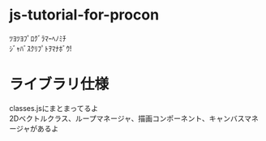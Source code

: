 # js-tutorial-for-procon
 
ﾂﾖﾂﾖﾌﾟﾛｸﾞﾗﾏｰﾍﾉﾐﾁ<br>
ｼﾞｬﾊﾞｽｸﾘﾌﾟﾄｦﾏﾅﾎﾞｳ!

# ライブラリ仕様

classes.jsにまとまってるよ<br>
2Dベクトルクラス、ループマネージャ、描画コンポーネント、キャンバスマネージャがあるよ
